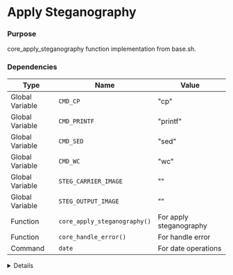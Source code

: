 # Apply Steganography

### Purpose
core_apply_steganography function implementation from base.sh.

### Dependencies
| Type | Name | Value |
|------|------|-------|
| Global Variable | `CMD_CP` | "cp" |
| Global Variable | `CMD_PRINTF` | "printf" |
| Global Variable | `CMD_SED` | "sed" |
| Global Variable | `CMD_WC` | "wc" |
| Global Variable | `STEG_CARRIER_IMAGE` | "" |
| Global Variable | `STEG_OUTPUT_IMAGE` | "" |
| Function | `core_apply_steganography()` | For apply steganography |
| Function | `core_handle_error()` | For handle error |
| Command | `date` | For date operations |

<details>

```shell
core_apply_steganography() {
local data_to_hide="$1"
    local carrier_image=""
    local output_image=""
    local result=""
    
    # Get values from globals or use defaults
    carrier_image="${STEG_CARRIER_IMAGE:-$DEFAULT_STEG_CARRIER}"
    output_image="${STEG_OUTPUT_IMAGE:-./hidden_data.png}"
    
    # Validate carrier image exists
    if [ ! -f "$carrier_image" ]; then
        core_handle_error "Carrier image not found: $carrier_image"
        return 1
    fi
    # Use native tools to perform steganography
    # The approach is to append the data to the end of the image file
    # This works because image viewers stop rendering at the image end marker
    if $CMD_CP "$carrier_image" "$output_image" 2>/dev/null; then
        "$CMD_PRINTF" '

[STEG_DATA_START]
%s
[STEG_DATA_END]
' "$data_to_hide" >> "$output_image"
        
        # Success message
        local data_size=$("$CMD_PRINTF"  -n "$data_to_hide" | $CMD_WC -c | $CMD_SED 's/^ *//')
        result="Steganography applied\nCarrier: $carrier_image\nOutput: $output_image\nHidden data size: $data_size bytes"
        
        "$CMD_PRINTF"  "[INFO] [%s] Data hidden successfully in %s
" "$(core_get_timestamp)" "$output_image"
        return 0
    else
        core_handle_error "Failed to create steganography image: $output_image"
        return 1
    fi
    
    "$CMD_PRINTF"  "$result"
}
```

</details> 

